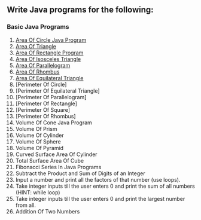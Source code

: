 ## Write Java programs for the following: 

### Basic Java Programs
1. [Area Of Circle Java Program](https://github.com/shubham-maurya-sm/Program-Practice-VS-Code/blob/main/Java/BasicJavaPrograms/AreaOfCircle.java)
2. [Area Of Triangle](https://github.com/shubham-maurya-sm/Program-Practice-VS-Code/blob/main/Java/BasicJavaPrograms/AreaOfTriangle.java)
3. [Area Of Rectangle Program](https://github.com/shubham-maurya-sm/Program-Practice-VS-Code/blob/main/Java/BasicJavaPrograms/AreaOfRectangle.java)
4. [Area Of Isosceles Triangle](https://github.com/shubham-maurya-sm/Program-Practice-VS-Code/blob/main/Java/BasicJavaPrograms/AreaOfIscoscelesTriangle.java)
5. [Area Of Parallelogram](https://github.com/shubham-maurya-sm/Program-Practice-VS-Code/blob/main/Java/BasicJavaPrograms/AreaOfParallelogram.java)
6. [Area Of Rhombus](https://github.com/shubham-maurya-sm/Program-Practice-VS-Code/blob/main/Java/BasicJavaPrograms/AreaOfRhombus.java)
7. [Area Of Equilateral Triangle](https://github.com/shubham-maurya-sm/Program-Practice-VS-Code/blob/main/Java/BasicJavaPrograms/AreaOfEquilateralTriangle.java)
8. [Perimeter Of Circle]
9. [Perimeter Of Equilateral Triangle]
10. [Perimeter Of Parallelogram]
11. [Perimeter Of Rectangle]
12. [Perimeter Of Square]
13. [Perimeter Of Rhombus]
14. Volume Of Cone Java Program
15. Volume Of Prism
16. Volume Of Cylinder
17. Volume Of Sphere
18. Volume Of Pyramid
19. Curved Surface Area Of Cylinder
20. Total Surface Area Of Cube
21. Fibonacci Series In Java Programs
22. Subtract the Product and Sum of Digits of an Integer
23. Input a number and print all the factors of that number (use loops).
24. Take integer inputs till the user enters 0 and print the sum of all numbers
(HINT: while loop)
25. Take integer inputs till the user enters 0 and print the largest number from
all.
26. Addition Of Two Numbers
